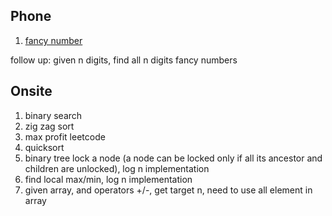 ## Phone

1. [fancy number](http://www.geeksforgeeks.org/check-if-a-given-number-is-fancy/)

follow up: given n digits, find all n digits fancy numbers 



## Onsite

1. binary search
2. zig zag sort
3. max profit leetcode
4. quicksort
5. binary tree lock a node \(a node can be locked only if all its ancestor and children are unlocked\), log n implementation
6. find local max/min, log n implementation
7. given array, and operators +/-, get target n, need to use all element in array





